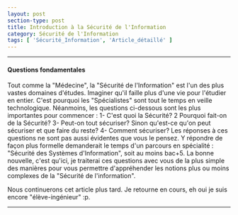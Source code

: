 ```yaml
---
layout: post
section-type: post
title: Introduction à la Sécurité de l'Information
category: Sécurité de l'Information
tags: [ 'Sécurité_Information', 'Article_détaillé' ]
---
```


---------------------------------------------

#### Questions fondamentales
Tout comme la "Médecine", la "Sécurité de l'Information" est l'un des plus vastes domaines d'études. Imaginer qu'il faille plus d'une vie pour l'étudier en entier. C'est 
pourquoi les "Spécialistes" sont tout le temps en veille technologique. Néanmoins, les questions ci-dessous sont les plus importantes pour commencer :
  1- C'est quoi la Sécurité? 
  2  Pourquoi fait-on de la Sécurité? 
  3- Peut-on tout sécuriser? Sinon qu'est-ce qu'on peut sécuriser et que faire du reste?
  4- Comment sécuriser? 
Les réponses à ces questions ne sont pas aussi évidentes que vous le pensez. Y répondre de façon plus formelle demanderait le temps d'un parcours 
en spécialité : "Sécurité des Systèmes d'Information", soit au moins bac+5.
La bonne nouvelle, c'est qu'ici, je traiterai ces questions avec vous de la plus simple des manières pour vous permettre d'appréhender les notions plus ou moins complexes de la "Sécurité de l'information".

Nous continuerons cet article plus tard. Je retourne en cours, eh oui je suis encore "élève-ingénieur" :p.

---------------------------------------------
